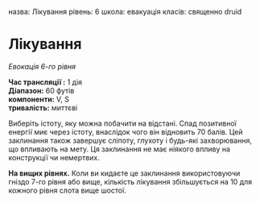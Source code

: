 назва: Лікування рівень: 6 школа: евакуація класів: священно druid

# Лікування
_Евокація 6-го рівня_

**Час трансляції :** 1 дія    
**Діапазон:** 60 футів    
**компоненти:** V, S    
**тривалість:** миттєві

Виберіть істоту, яку можна побачити на відстані. Спад позитивної енергії миє через істоту, внаслідок чого він відновить 70 балів. Цей заклинання також завершує сліпоту, глухоту і будь-які захворювання, що впливають на мету. Ця заклинання не має ніякого впливу на конструкції чи немертвих.

**На вищих рівнях.** Коли ви кидаєте це заклинання використовуючи гніздо 7-го рівня або вище, кількість лікування збільшується на 10 для кожного рівня слота вище шостої. 